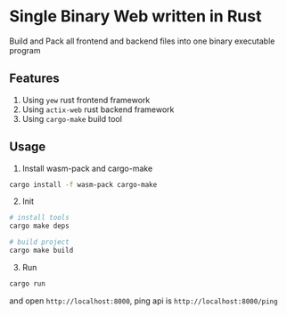 # Single Binary Web written in Rust
Build and Pack all frontend and backend files into one binary executable program

## Features
1. Using `yew` rust frontend framework
2. Using `actix-web` rust backend framework
3. Using `cargo-make` build tool

## Usage
1. Install wasm-pack and cargo-make

```bash
cargo install -f wasm-pack cargo-make
```

2. Init

```bash
# install tools
cargo make deps

# build project
cargo make build
```

3. Run

```bash
cargo run
```

and open `http://localhost:8000`, ping api is `http://localhost:8000/ping`
